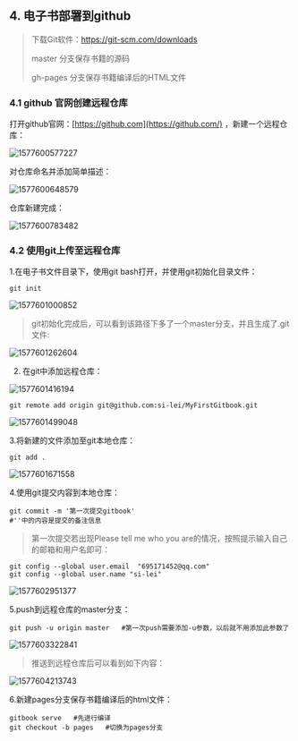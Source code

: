 ## 4. 电子书部署到github

> 下载Git软件：<https://git-scm.com/downloads>
>
> master 分支保存书籍的源码
>
> gh-pages 分支保存书籍编译后的HTML文件

### 4.1 github 官网创建远程仓库

打开github官网：[https://github.com](https://github.com/) ，新建一个远程仓库：

![1577600577227](SUMMARY.assets/1577600577227.png)

对仓库命名并添加简单描述：

![1577600648579](SUMMARY.assets/1577600648579.png)

仓库新建完成：

![1577600783482](SUMMARY.assets/1577600783482.png)

### 4.2 使用git上传至远程仓库

1.在电子书文件目录下，使用git bash打开，并使用git初始化目录文件：

```shell
git init
```

![1577601000852](SUMMARY.assets/1577601000852.png)

> git初始化完成后，可以看到该路径下多了一个master分支，并且生成了.git文件:

![1577601262604](SUMMARY.assets/1577601262604.png)

2. 在git中添加远程仓库：

![1577601416194](SUMMARY.assets/1577601416194.png)

```shell
git remote add origin git@github.com:si-lei/MyFirstGitbook.git
```

![1577601499048](SUMMARY.assets/1577601499048.png)

3.将新建的文件添加至git本地仓库：

```shell
git add .
```

![1577601671558](SUMMARY.assets/1577601671558.png)

4.使用git提交内容到本地仓库：

```shell
git commit -m '第一次提交gitbook'
#''中的内容是提交的备注信息
```

> 第一次提交若出现Please tell me who you are的情况，按照提示输入自己的邮箱和用户名即可：

```shell
git config --global user.email  "695171452@qq.com"
git config --global user.name "si-lei"
```

![1577602951377](SUMMARY.assets/1577602951377.png)

5.push到远程仓库的master分支：

```shell
git push -u origin master	#第一次push需要添加-u参数，以后就不用添加此参数了
```

![1577603322841](SUMMARY.assets/1577603322841.png)

> 推送到远程仓库后可以看到如下内容：

![1577604213743](SUMMARY.assets/1577604213743.png)

6.新建pages分支保存书籍编译后的html文件：

```shell
gitbook serve	#先进行编译
git checkout -b pages	#切换为pages分支
```







```shell

```



```shell

```



```shell

```



```shell

```



```shell

```



















